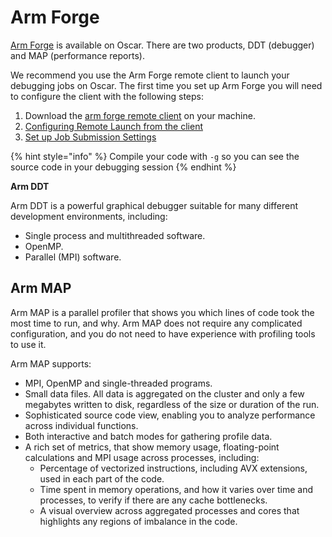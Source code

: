 # Arm Forge

[Arm Forge](https://www.arm.com/products/development-tools/server-and-hpc/forge) is available on Oscar. There are two products, DDT \(debugger\) and MAP \(performance reports\).

We recommend you use the Arm Forge remote client to launch your debugging jobs on Oscar. The first time you set up Arm Forge you will need to configure the client with the following steps:

1. Download the [arm forge remote client](https://developer.arm.com/tools-and-software/server-and-hpc/arm-architecture-tools/downloads/download-arm-forge) on your machine.
2. [Configuring Remote Launch from the client](configuring-remote-launch.md)
3. [Set up Job Submission Settings](setting-job-submission-settings.md)

{% hint style="info" %}
Compile your code with `-g` so you can see the source code in your debugging session
{% endhint %}

**Arm DDT**

Arm DDT is a powerful graphical debugger suitable for many different development environments, including:

* Single process and multithreaded software.
* OpenMP.
* Parallel \(MPI\) software.

## Arm MAP

Arm MAP is a parallel profiler that shows you which lines of code took the most time to run, and why. Arm MAP does not require any complicated configuration, and you do not need to have experience with profiling tools to use it.

Arm MAP supports:

* MPI, OpenMP and single-threaded programs.
* Small data files. All data is aggregated on the cluster and only a few megabytes written to disk, regardless of the size or duration of the run.
* Sophisticated source code view, enabling you to analyze performance across individual functions.
* Both interactive and batch modes for gathering profile data.
* A rich set of metrics, that show memory usage, floating-point calculations and MPI usage across processes, including:
  * Percentage of vectorized instructions, including AVX extensions, used in each part of the code.
  * Time spent in memory operations, and how it varies over time and processes, to verify if there are any cache bottlenecks.
  * A visual overview across aggregated processes and cores that highlights any regions of imbalance in the code.


